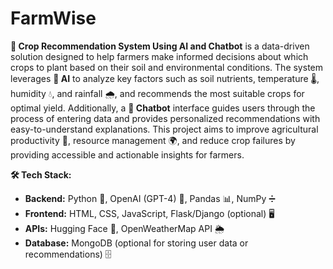 # FarmWise

**🌾 Crop Recommendation System Using AI and Chatbot** is a data-driven solution designed to help farmers make informed decisions about which crops to plant based on their soil and environmental conditions. The system leverages **🤖 AI** to analyze key factors such as soil nutrients, temperature 🌡️, humidity 💧, and rainfall 🌧️, and recommends the most suitable crops for optimal yield. Additionally, a **💬 Chatbot** interface guides users through the process of entering data and provides personalized recommendations with easy-to-understand explanations. This project aims to improve agricultural productivity 🚜, resource management 🌍, and reduce crop failures by providing accessible and actionable insights for farmers.

**🛠️ Tech Stack:**
- **Backend:** Python 🐍, OpenAI (GPT-4) 🤖, Pandas 📊, NumPy ➗
- **Frontend:** HTML, CSS, JavaScript, Flask/Django (optional) 🖥️
- **APIs:** Hugging Face 🤗, OpenWeatherMap API 🌦️
- **Database:** MongoDB (optional for storing user data or recommendations) 🗄️

